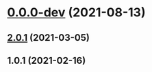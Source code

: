 # [0.0.0-dev](https://github.com/AlexRogalskiy/quotes/compare/v2.0.1...v0.0.0-dev) (2021-08-13)

## [2.0.1](https://github.com/AlexRogalskiy/quotes/compare/2.0.1...v2.0.1) (2021-03-05)

## 1.0.1 (2021-02-16)
